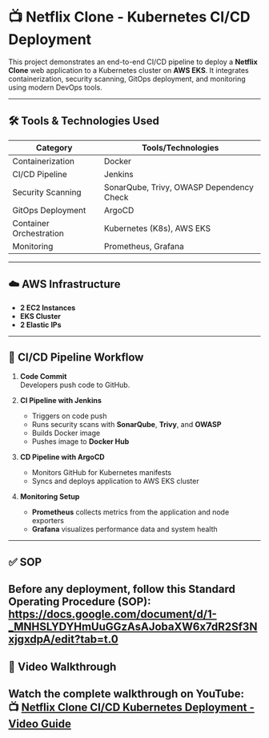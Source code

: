 # 📺 Netflix Clone - Kubernetes CI/CD Deployment

This project demonstrates an end-to-end CI/CD pipeline to deploy a **Netflix Clone** web application to a Kubernetes cluster on **AWS EKS**. It integrates containerization, security scanning, GitOps deployment, and monitoring using modern DevOps tools.

---

## 🛠️ Tools & Technologies Used

| Category             | Tools/Technologies                             |
|----------------------|------------------------------------------------|
| Containerization     | Docker                                         |
| CI/CD Pipeline       | Jenkins                                        |
| Security Scanning    | SonarQube, Trivy, OWASP Dependency Check       |
| GitOps Deployment    | ArgoCD                                         |
| Container Orchestration | Kubernetes (K8s), AWS EKS                   |
| Monitoring           | Prometheus, Grafana                            |

---

## ☁️ AWS Infrastructure

- **2 EC2 Instances**  
- **EKS Cluster**
- **2 Elastic IPs**

---

## 🧪 CI/CD Pipeline Workflow

1. **Code Commit**  
   Developers push code to GitHub.

2. **CI Pipeline with Jenkins**  
   - Triggers on code push  
   - Runs security scans with **SonarQube**, **Trivy**, and **OWASP**  
   - Builds Docker image  
   - Pushes image to **Docker Hub**

3. **CD Pipeline with ArgoCD**  
   - Monitors GitHub for Kubernetes manifests  
   - Syncs and deploys application to AWS EKS cluster

4. **Monitoring Setup**  
   - **Prometheus** collects metrics from the application and node exporters  
   - **Grafana** visualizes performance data and system health

---

## ✅ SOP 

Before any deployment, follow this **Standard Operating Procedure (SOP):**
https://docs.google.com/document/d/1-_MNHSLYDYHmUuGGzAsAJobaXW6x7dR2Sf3NxjgxdpA/edit?tab=t.0
---

## 🎥 Video Walkthrough

Watch the complete walkthrough on YouTube:  
📺 [Netflix Clone CI/CD Kubernetes Deployment - Video Guide](https://drive.google.com/file/d/1MvHa97XA1ytzPhfEzEQz3Pn6iL-5zc9_/view?usp=sharing)
---
